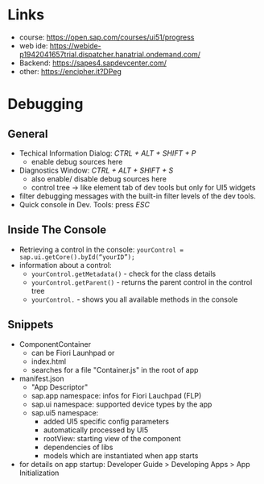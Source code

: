 Links
=====
- course: https://open.sap.com/courses/ui51/progress
- web ide: https://webide-p1942041657trial.dispatcher.hanatrial.ondemand.com/
- Backend: https://sapes4.sapdevcenter.com/
- other: https://encipher.it?DPeg

Debugging
=========

General
-------
- Techical Information Dialog: *CTRL + ALT + SHIFT + P*
  - enable debug sources here
- Diagnostics Window: *CTRL + ALT + SHIFT + S*
  - also enable/ disable debug sources here
  - control tree -> like element tab of dev tools but only for UI5 widgets
- filter debugging messages with the built-in filter levels of the dev tools.
- Quick console in Dev. Tools: press *ESC*

Inside The Console
------------------
- Retrieving a control in the console: `yourControl = sap.ui.getCore().byId(“yourID”);`
- information about a control:
  - `yourControl.getMetadata()` - check for the class details
  - `yourControl.getParent()` - returns the parent control in the control tree
  - `yourControl.` - shows you all available methods in the console

Snippets
--------
- ComponentContainer
  - can be Fiori Launhpad or
  - index.html
  - searches for a file "Container.js" in the root of app
- manifest.json
  - "App Descriptor"
  - sap.app namespace: infos for Fiori Lauchpad (FLP)
  - sap.ui namespace: supported device types by the app
  - sap.ui5 namespace: 
    - added UI5 specific config parameters
    - automatically processed by UI5
    - rootView: starting view of the component
    - dependencies of libs
    - models which are instantiated when app starts
- for details on app startup: Developer Guide > Developing Apps > App Initialization
